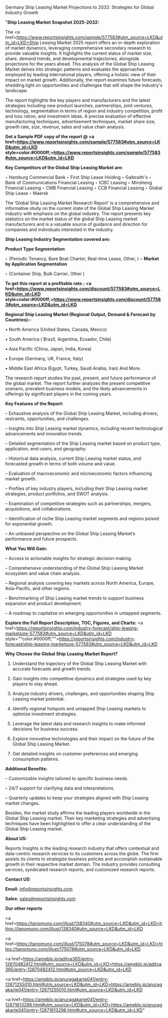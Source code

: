 Germany Ship Leasing Market Projections to 2032: Strategies for Global Industry Growth

"<strong>Ship Leasing Market Snapshot 2025-2032:</strong>

The <a href=https://www.reportsinsights.com/sample/577583#utm_source=LKD&utm_id=LKD>Ship Leasing Market</a> 2025 report offers an in-depth exploration of market dynamics, leveraging comprehensive secondary research to provide valuable insights. It highlights the current status of market size, share, demand trends, and developmental trajectories, alongside projections for the years ahead. This analysis of the Global Ship Leasing Market delves into strategic patterns and evaluates the approaches employed by leading international players, offering a holistic view of their impact on market growth. Additionally, the report examines future forecasts, shedding light on opportunities and challenges that will shape the industry's landscape.

The report highlights the key players and manufacturers and the latest strategies including new product launches, partnerships, joint ventures, technology, segmentation in terms of region and industry competition, profit and loss ration, and investment ideas. A precise evaluation of effective manufacturing techniques, advertisement techniques, market share size, growth rate, size, revenue, sales and value chain analysis.

<strong>Get a Sample PDF copy of the report @ <a href=https://www.reportsinsights.com/sample/577583#utm_source=LKD&utm_id=LKD style=color:#0000ff;>https://www.reportsinsights.com/sample/577583#utm_source=LKD&utm_id=LKD</a></strong>

<strong>Key Competitors of the Global Ship Leasing Market are:</strong>

‣ Hamburg Commercial Bank 
‣ First Ship Lease Hoiding 
‣ Galbraith's 
‣ Bank of Communications Financial Leasing 
‣ ICBC Leasing 
‣ Minsheng Financial Leasing 
‣ CMB Financial Leasing 
‣ CCB Financial Leasing 
‣ Global Ship Lease 
‣ Maersk

The ‘Global Ship Leasing Market Research Report’ is a comprehensive and informative study on the current state of the Global Ship Leasing Market industry with emphasis on the global industry. The report presents key statistics on the market status of the global Ship Leasing market manufacturers and is a valuable source of guidance and direction for companies and individuals interested in the industry.

<strong>Ship Leasing Industry Segmentation covered are:</strong>

<strong>Product Type Segmentation</strong>

‣ (Periodic Tenancy, Bare Boat Charter, Real-time Lease, Other, )
‣ 
<strong>Market by Application Segmentation</strong>

‣ (Container Ship, Bulk Carrier, Other )

<strong>To get this report at a profitable rate.: <a href=https://www.reportsinsights.com/discount/577583#utm_source=LKD&utm_id=LKD style=color:#0000ff;>https://www.reportsinsights.com/discount/577583#utm_source=LKD&utm_id=LKD</a></strong>

<strong>Regional Ship Leasing Market (Regional Output, Demand &amp; Forecast by Countries):-</strong>

• North America (United States, Canada, Mexico)

• South America ( Brazil, Argentina, Ecuador, Chile)

• Asia Pacific (China, Japan, India, Korea)

• Europe (Germany, UK, France, Italy)

• Middle East Africa (Egypt, Turkey, Saudi Arabia, Iran) And More.

The research report studies the past, present, and future performance of the global market. The report further analyzes the present competitive scenario, prevalent business models, and the likely advancements in offerings by significant players in the coming years.

<strong>Key Features of the Report:</strong>

– Exhaustive analysis of the Global Ship Leasing Market, including drivers, restraints, opportunities, and challenges.

– Insights into Ship Leasing market dynamics, including recent technological advancements and innovation trends.

– Detailed segmentation of the Ship Leasing market based on product type, application, end-users, and geography.

– Historical data analysis, current Ship Leasing market status, and forecasted growth in terms of both volume and value.

– Evaluation of macroeconomic and microeconomic factors influencing market growth.

– Profiles of key industry players, including their Ship Leasing market strategies, product portfolios, and SWOT analysis.

– Examination of competitive strategies such as partnerships, mergers, acquisitions, and collaborations.

– Identification of niche Ship Leasing market segments and regions poised for exponential growth.

– An unbiased perspective on the Global Ship Leasing Market’s performance and future prospects.

<strong>What You Will Gain:</strong>

– Access to actionable insights for strategic decision-making.

– Comprehensive understanding of the Global Ship Leasing Market ecosystem and value chain analysis.

– Regional analysis covering key markets across North America, Europe, Asia-Pacific, and other regions.

– Benchmarking of Ship Leasing market trends to support business expansion and product development.

– A roadmap to capitalize on emerging opportunities in untapped segments.

<strong>Explore the Full Report Description, TOC, Figures, and Charts:</strong>
<a href=https://reportsinsights.com/industry-forecast/ship-leasing-marketsize-577583#utm_source=LKD&utm_id=LKD style=""color:#0000ff;"">https://reportsinsights.com/industry-forecast/ship-leasing-marketsize-577583#utm_source=LKD&utm_id=LKD</a>

<strong>Why Choose the Global Ship Leasing Market Report?</strong>

1. Understand the trajectory of the Global Ship Leasing Market with accurate forecasts and growth trends.

2. Gain insights into competitive dynamics and strategies used by key players to stay ahead.

3. Analyze industry drivers, challenges, and opportunities shaping Ship Leasing market potential.

4. Identify regional hotspots and untapped Ship Leasing markets to optimize investment strategies.

5. Leverage the latest data and research insights to make informed decisions for business success.

6. Explore innovative technologies and their impact on the future of the Global Ship Leasing Market.

7. Get detailed insights on customer preferences and emerging consumption patterns.

<strong>Additional Benefits:</strong>

– Customizable insights tailored to specific business needs.

– 24/7 support for clarifying data and interpretations.

– Quarterly updates to keep your strategies aligned with Ship Leasing market changes.

Besides, the market study affirms the leading players worldwide in the Global Ship Leasing market. Their key marketing strategies and advertising techniques have been highlighted to offer a clear understanding of the Global Ship Leasing market.

<strong><strong>About US</strong>:</strong>

Reports Insights is the leading research industry that offers contextual and data-centric research services to its customers across the globe. The firm assists its clients to strategize business policies and accomplish sustainable growth in their respective market domain. The industry provides consulting services, syndicated research reports, and customized research reports.

<strong>Contact US:</strong>

<p class=><b>Email:</b> <a href=mailto:info@reportsinsights.com>info@reportsinsights.com</a></p>
<p class=><b>Sales:</b> <a href=mailto:sales@reportsinsights.com>sales@reportsinsights.com</a></p>

<strong>Our other reports</strong>

<a href=https://tanomuno.com/illust/138340#utm_source=LKD&utm_id=LKD>https://tanomuno.com/illust/138340#utm_source=LKD&utm_id=LKD</a>

<a href=https://tanomuno.com/illust/175078#utm_source=LKD&utm_id=LKD>https://tanomuno.com/illust/175078#utm_source=LKD&utm_id=LKD</a>

<a href=https://ameblo.jp/aditya365/entry-12870482412.html#utm_source=LKD&utm_id=LKD>https://ameblo.jp/aditya365/entry-12870482412.html#utm_source=LKD&utm_id=LKD</a>

<a href=https://ameblo.jp/anuragakarte041/entry-12871255010.html#utm_source=LKD&utm_id=LKD>https://ameblo.jp/anuragakarte041/entry-12871255010.html#utm_source=LKD&utm_id=LKD</a>

<a href=https://ameblo.jp/anuragakarte041/entry-12871613298.html#utm_source=LKD&utm_id=LKD>https://ameblo.jp/anuragakarte041/entry-12871613298.html#utm_source=LKD&utm_id=LKD</a>"
